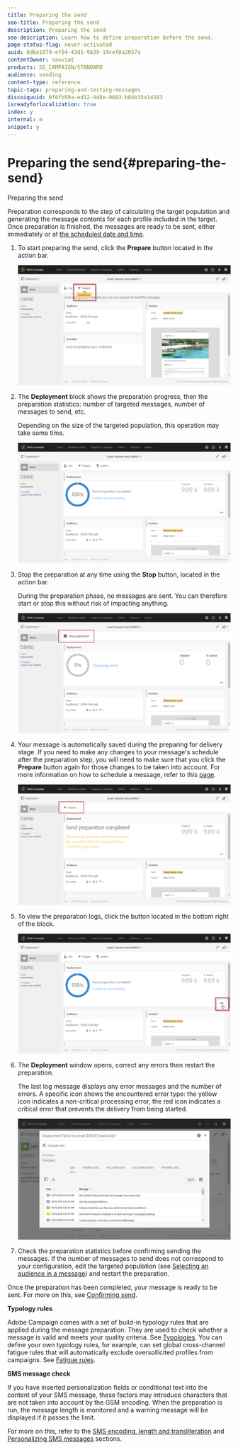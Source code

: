 ```yaml
---
title: Preparing the send
seo-title: Preparing the send
description: Preparing the send
seo-description: Learn how to define preparation before the send.
page-status-flag: never-activated
uuid: 0d6e1879-ef84-43d1-9b39-19cef8a2057a
contentOwner: sauviat
products: SG_CAMPAIGN/STANDARD
audience: sending
content-type: reference
topic-tags: preparing-and-testing-messages
discoiquuid: 0f6fb59a-ed12-4d8e-9683-b84b35a14583
isreadyforlocalization: true
index: y
internal: n
snippet: y
---
```


# Preparing the send{#preparing-the-send}

Preparing the send

Preparation corresponds to the step of calculating the target population and generating the message contents for each profile included in the target. Once preparation is finished, the messages are ready to be sent, either immediately or at [the scheduled date and time](../../sending/using/about-scheduling-messages.md).

1. To start preparing the send, click the **Prepare** button located in the action bar.

   ![](assets/preparing_delivery_2.png)

1. The **Deployment** block shows the preparation progress, then the preparation statistics: number of targeted messages, number of messages to send, etc.

   Depending on the size of the targeted population, this operation may take some time.

   ![](assets/preparing_delivery.png)

1. Stop the preparation at any time using the **Stop** button, located in the action bar.

   During the preparation phase, no messages are sent. You can therefore start or stop this without risk of impacting anything. 

   ![](assets/preparing_delivery_6.png)

1. Your message is automatically saved during the preparing for delivery stage. If you need to make any changes to your message's schedule after the preparation step, you will need to make sure that you click the **Prepare** button again for those changes to be taken into account. For more information on how to schedule a message, refer to this [page](../../sending/using/about-scheduling-messages.md).

   ![](assets/preparing_delivery_5.png)

1. To view the preparation logs, click the button located in the bottom right of the block.

   ![](assets/preparing_delivery_4.png)

1. The **Deployment** window opens, correct any errors then restart the preparation.

   The last log message displays any error messages and the number of errors. A specific icon shows the encountered error type: the yellow icon indicates a non-critical processing error, the red icon indicates a critical error that prevents the delivery from being started.

   ![](assets/preparing_delivery_3.png)

1. Check the preparation statistics before confirming sending the messages. If the number of messages to send does not correspond to your configuration, edit the targeted population (see [Selecting an audience in a message](../../audiences/using/selecting-an-audience-in-a-message.md)) and restart the preparation.

Once the preparation has been completed, your message is ready to be sent. For more on this, see [Confirming send](../../sending/using/confirming-the-send.md).

**Typology rules**

Adobe Campaign comes with a set of build-in typology rules that are applied during the message preparation. They are used to check whether a message is valid and meets your quality criteria. See [Typologies](../../administration/using/about-typology-rules.md). You can define your own typology rules, for example, can set global cross-channel fatigue rules that will automatically exclude oversollicited profiles from campaigns. See [Fatigue rules](../../administration/using/fatigue-rules.md).

**SMS message check**

If you have inserted personalization fields or conditional text into the content of your SMS message, these factors may introduce characters that are not taken into account by the GSM encoding. When the preparation is run, the message length is monitored and a warning message will be displayed if it passes the limit.

For more on this, refer to the [SMS encoding, length and transliteration](../../administration/using/configuring-sms-channel.md#sms-encoding--length-and-transliteration) and [Personalizing SMS messages](../../channels/using/personalizing-sms-messages.md) sections.
